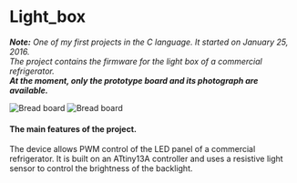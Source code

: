 # Light_box
***Note:*** *One of my first projects in the C language.
It started on January 25, 2016.  
The project contains the firmware for the light box of a commercial refrigerator.*  
***At the moment, only the prototype board and its photograph are available.***

![Bread board](/Images/bread_board.jpg "Bread board")
![Bread board](/Images/bread_board_full.jpg "Bread board")


#### The main features of the project.  
The device allows PWM control of the LED panel of a commercial refrigerator.
It is built on an ATtiny13A controller and uses a resistive light sensor
to control the brightness of the backlight.  
